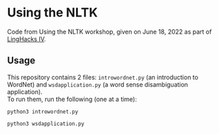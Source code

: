 # Using the NLTK
Code from Using the NLTK workshop, given on June 18, 2022 as part of [LingHacks IV](https://linghacks.tech/programs/linghacks-iv).
## Usage
This repository contains 2 files: `introwordnet.py` (an introduction to WordNet) and `wsdapplication.py` (a word sense disambiguation application).  
To run them, run the following (one at a time):
```
python3 introwordnet.py
```
```
python3 wsdapplication.py
```
